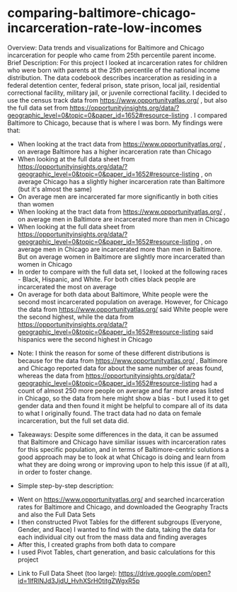 # comparing-baltimore-chicago-incarceration-rate-low-incomes
Overview: Data trends and visualizations for Baltimore and Chicago incarceration for people who came from 25th percentile parent income.
Brief Description: For this project I looked at incarceration rates for children who were born with parents at the 25th percentile of the national income distribution. The data codebook describes incarceration as residing in a federal detention center, federal prison, state prison, local jail, residential correctional facility, military jail, or juvenile correctional facility. I decided to use the census track data from https://www.opportunityatlas.org/ , but also the full data set from https://opportunityinsights.org/data/?geographic_level=0&topic=0&paper_id=1652#resource-listing . I compared Baltimore to Chicago, because that is where I was born. My findings were that:
* When looking at the tract data from https://www.opportunityatlas.org/ , on average Baltimore has a higher incarceration rate than Chicago
* When looking at the full data sheet from https://opportunityinsights.org/data/?geographic_level=0&topic=0&paper_id=1652#resource-listing , on average Chicago has a slightly higher incarceration rate than Baltimore (but it's almost the same)
* On average men are incarcerated far more significantly in both cities than women
* When looking at the tract data from https://www.opportunityatlas.org/ , on average men in Baltimore are incarcerated more than men in Chicago
* When looking at the full data sheet from https://opportunityinsights.org/data/?geographic_level=0&topic=0&paper_id=1652#resource-listing , on average men in Chicago are incarcerated more than men in Baltimore. But on average women in Baltimore are slightly more incarcerated than women in Chicago
* In order to compare with the full data set, I looked at the following races - Black, Hispanic, and White. For both cities black people are incarcerated the most on average
* On average for both data about Baltimore, White people were the second most incarcerated population on average. However, for Chicago the data from https://www.opportunityatlas.org/ said White people were the second highest, while the data from https://opportunityinsights.org/data/?geographic_level=0&topic=0&paper_id=1652#resource-listing said hispanics were the second highest in Chicago

- Note: I think the reason for some of these different distributions is because for the data from https://www.opportunityatlas.org/ , Baltimore and Chicago reported data for about the same number of areas found, whereas the data from https://opportunityinsights.org/data/?geographic_level=0&topic=0&paper_id=1652#resource-listing had a count of almost 250 more people on average and far more areas listed in Chicago, so the data from here might show a bias - but I used it to get gender data and then found it might be helpful to compare all of its data to what I originally found. The tract data had no data on female incarceration, but the full set data did. 

- Takeaways: Despite some differences in the data, it can be assumed that Baltimore and Chicago have similiar issues with incarceration rates for this specific population, and in terms of Baltimore-centric solutions a good approach may be to look at what Chicago is doing and learn from what they are doing wrong or improving upon to help this issue (if at all), in order to foster change. 

- Simple step-by-step description:
* Went on https://www.opportunityatlas.org/ and searched incarceration rates for Baltimore and Chicago, and downloaded the Geography Tracts and also the Full Data Sets
* I then constructed Pivot Tables for the different subgroups (Everyone, Gender, and Race) I wanted to find with the data, taking the data for each individual city out from the mass data and finding averages
* After this, I created graphs from both data to compare
* I used Pivot Tables, chart generation, and basic calculations for this project

- Link to Full Data Sheet (too large): https://drive.google.com/open?id=1lfRlNJd3JjdU_HvhXSrH0titgZWgxR5p
